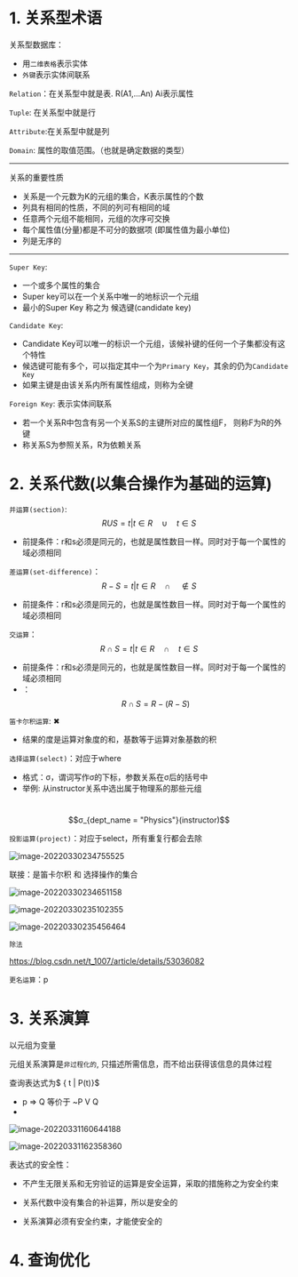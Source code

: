 # 1. 关系型术语

关系型数据库：

- 用`二维表格`表示实体
- `外键`表示实体间联系

`Relation`：在关系型中就是表. R(A1,...An) Ai表示属性

`Tuple`:   在关系型中就是行

`Attribute`:在关系型中就是列

`Domain`:  属性的取值范围。（也就是确定数据的类型）

---

关系的重要性质

- 关系是一个元数为K的元组的集合，K表示属性的个数
- 列具有相同的性质，不同的列可有相同的域
- 任意两个元组不能相同，元组的次序可交换
- 每个属性值(分量)都是不可分的数据项 (即属性值为最小单位)
- 列是无序的

---

`Super Key`:

- 一个或多个属性的集合
- Super key可以在一个关系中唯一的地标识一个元组
- 最小的Super Key 称之为 候选键(candidate key)

`Candidate Key`:

- Candidate Key可以唯一的标识一个元组，该候补键的任何一个子集都没有这个特性
- 候选键可能有多个，可以指定其中一个为`Primary Key`，其余的仍为`Candidate Key`
- 如果主键是由该关系内所有属性组成，则称为全键

`Foreign Key`: 表示实体间联系

- 若一个关系R中包含有另一个关系S的主键所对应的属性组F， 则称F为R的外键
- 称关系S为参照关系，R为依赖关系

# 2. 关系代数(以集合操作为基础的运算)

`并运算(section)`: $$R U S = {t| t∈R \quad \cup \quad t∈S}$$

- 前提条件：r和s必须是同元的，也就是属性数目一样。同时对于每一个属性的域必须相同

`差运算(set-difference)`： $$R - S = {t| t\in R \quad \cap \quad\notin S}$$

- 前提条件：r和s必须是同元的，也就是属性数目一样。同时对于每一个属性的域必须相同

`交运算`：$$R \cap S = {t| t∈R \quad \cap \quad t∈S}$$

- 前提条件：r和s必须是同元的，也就是属性数目一样。同时对于每一个属性的域必须相同
- ：$$R \cap S = R - (R - S)$$

`笛卡尔积运算`: ✖

- 结果的度是运算对象度的和，基数等于运算对象基数的积

`选择运算(select)`：对应于where

- 格式：σ，谓词写作σ的下标，参数关系在σ后的括号中
- 举例: 从instructor关系中选出属于物理系的那些元组

​		$$σ_{dept_name = "Physics"}(instructor)$$

`投影运算(project)`：对应于select，所有重复行都会去除

![image-20220330234755525](http://aikaid-img.oss-cn-shanghai.aliyuncs.com/img/image-20220330234755525.png)

联接：是笛卡尔积 和 选择操作的集合

![image-20220330234651158](http://aikaid-img.oss-cn-shanghai.aliyuncs.com/img/image-20220330234651158.png)

![image-20220330235102355](http://aikaid-img.oss-cn-shanghai.aliyuncs.com/img/image-20220330235102355.png)

![image-20220330235456464](http://aikaid-img.oss-cn-shanghai.aliyuncs.com/img/image-20220330235456464.png)

`除法` 

https://blog.csdn.net/t_1007/article/details/53036082

`更名运算`：p

# 3. 关系演算

以元组为变量

元组关系演算是`非过程化的`, 只描述所需信息，而不给出获得该信息的具体过程

查询表达式为$  { t | P(t)}$

- p => Q 等价于 ~P V Q
- 

![image-20220331160644188](http://aikaid-img.oss-cn-shanghai.aliyuncs.com/img/image-20220331160644188.png)

![image-20220331162358360](http://aikaid-img.oss-cn-shanghai.aliyuncs.com/img/image-20220331162358360.png)

表达式的安全性：

- 不产生无限关系和无穷验证的运算是安全运算，采取的措施称之为安全约束

- 关系代数中没有集合的补运算，所以是安全的
- 关系演算必须有安全约束，才能使安全的

# 4. 查询优化

